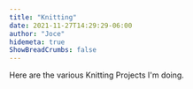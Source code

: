```yaml
---
title: "Knitting"
date: 2021-11-27T14:29:29-06:00
author: "Joce"
hidemeta: true
ShowBreadCrumbs: false
---
```

Here are the various Knitting Projects I'm doing.